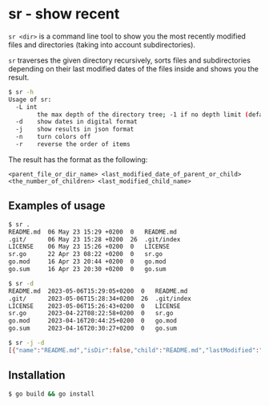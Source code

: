 # sr - **s**how **r**ecent

`sr <dir>` is a command line tool to show you the most recently modified files and directories (taking into account subdirectories).

`sr` traverses the given directory recursively, sorts files and subdirectories depending on their last
modified dates of the files inside and shows you the result.

```bash
$ sr -h
Usage of sr:
  -L int
        the max depth of the directory tree; -1 if no depth limit (default -1)
  -d    show dates in digital format
  -j    show results in json format
  -n    turn colors off
  -r    reverse the order of items
```

The result has the format as the following:
```
<parent_file_or_dir_name> <last_modified_date_of_parent_or_child> <the_number_of_children> <last_modified_child_name>
```


## Examples of usage

```bash
$ sr .
README.md  06 May 23 15:29 +0200  0   README.md
.git/      06 May 23 15:28 +0200  26  .git/index
LICENSE    06 May 23 15:26 +0200  0   LICENSE
sr.go      22 Apr 23 08:22 +0200  0   sr.go
go.mod     16 Apr 23 20:44 +0200  0   go.mod
go.sum     16 Apr 23 20:30 +0200  0   go.sum

$ sr -d
README.md  2023-05-06T15:29:05+0200  0   README.md
.git/      2023-05-06T15:28:34+0200  26  .git/index
LICENSE    2023-05-06T15:26:43+0200  0   LICENSE
sr.go      2023-04-22T08:22:58+0200  0   sr.go
go.mod     2023-04-16T20:44:25+0200  0   go.mod
go.sum     2023-04-16T20:30:27+0200  0   go.sum

$ sr -j -d
[{"name":"README.md","isDir":false,"child":"README.md","lastModified":"2023-05-06T15:29:05+0200","numChildren":0},{"name":".git","isDir":true,"child":".git/index","lastModified":"2023-05-06T15:28:34+0200","numChildren":26},{"name":"LICENSE","isDir":false,"child":"LICENSE","lastModified":"2023-05-06T15:26:43+0200","numChildren":0},{"name":"sr.go","isDir":false,"child":"sr.go","lastModified":"2023-04-22T08:22:58+0200","numChildren":0},{"name":"go.mod","isDir":false,"child":"go.mod","lastModified":"2023-04-16T20:44:25+0200","numChildren":0},{"name":"go.sum","isDir":false,"child":"go.sum","lastModified":"2023-04-16T20:30:27+0200","numChildren":0}]
```


## Installation

```bash
$ go build && go install
```